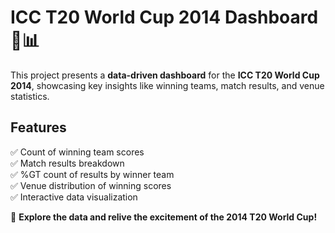 
# ICC T20 World Cup 2014 Dashboard 🏏📊  

This project presents a **data-driven dashboard** for the **ICC T20 World Cup 2014**, showcasing key insights like winning teams, match results, and venue statistics.  

## Features  
✅ Count of winning team scores  
✅ Match results breakdown  
✅ %GT count of results by winner team  
✅ Venue distribution of winning scores  
✅ Interactive data visualization  

📌 **Explore the data and relive the excitement of the 2014 T20 World Cup!**  

